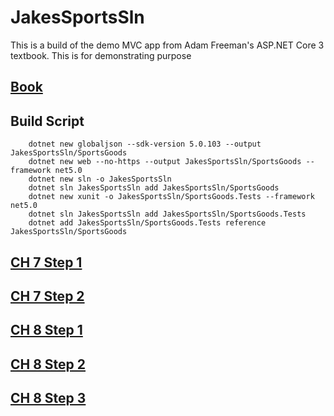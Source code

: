 # JakesSportsSln
This is a build of the demo MVC app from Adam Freeman's ASP.NET Core 3 textbook. This is for demonstrating purpose
## [Book](https://www.apress.com/gp/book/9781484254394)

## Build Script

        dotnet new globaljson --sdk-version 5.0.103 --output JakesSportsSln/SportsGoods
        dotnet new web --no-https --output JakesSportsSln/SportsGoods --framework net5.0
        dotnet new sln -o JakesSportsSln
        dotnet sln JakesSportsSln add JakesSportsSln/SportsGoods
        dotnet new xunit -o JakesSportsSln/SportsGoods.Tests --framework net5.0
        dotnet sln JakesSportsSln add JakesSportsSln/SportsGoods.Tests 
        dotnet add JakesSportsSln/SportsGoods.Tests reference JakesSportsSln/SportsGoods
        
## [CH 7 Step 1](https://github.com/JacobEhrman91/JakesSportsSln/blob/master/images/LAB%201B%20-%20SportsStore%20A%20Real%20Application%20(in-class)%20step1.PNG)

## [CH 7 Step 2](https://github.com/JacobEhrman91/JakesSportsSln/blob/master/images/LAB%201B%20Step%202.PNG)

## [CH 8 Step 1](https://github.com/JacobEhrman91/JakesSportsSln/blob/master/images/LAB%202A-Add%2C%20Filter%2C%20and%20highlight%20Category.PNG)

## [CH 8 Step 2](https://github.com/JacobEhrman91/JakesSportsSln/blob/master/images/LAB%202A-Add%20Shopping%20Cart%20and%20Session%20data.PNG)

## [CH 8 Step 3](https://github.com/JacobEhrman91/JakesSportsSln/blob/master/images/LAB%202A%20-Expand%20Test%20Explorer%20to%20show%20all%20tests.PNG)
